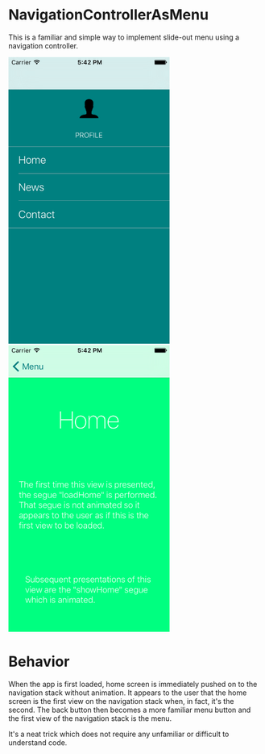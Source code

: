 # NavigationControllerAsMenu
This is a familiar and simple way to implement slide-out menu using a navigation controller.

<img src="https://raw.githubusercontent.com/jkereako/NavigationControllerAsMenu/master/Images/menu.png" width="320" height="568" />
<img src="https://raw.githubusercontent.com/jkereako/NavigationControllerAsMenu/master/Images/home.png" width="320" height="568" />

# Behavior
When the app is first loaded, home screen is immediately pushed on to the navigation stack without animation. It appears to the user that the home screen is the first view on the navigation stack when, in fact, it's the second. The back button then becomes a more familiar menu button and the first view of the navigation stack is the menu.

It's a neat trick which does not require any unfamiliar or difficult to understand code.
